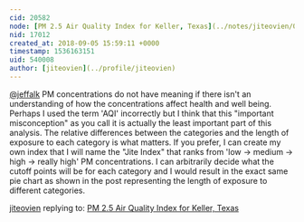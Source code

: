 ```yaml
---
cid: 20582
node: [PM 2.5 Air Quality Index for Keller, Texas](../notes/jiteovien/08-28-2018/pm-2-5-air-quality-index-for-keller-texas)
nid: 17012
created_at: 2018-09-05 15:59:11 +0000
timestamp: 1536163151
uid: 540008
author: [jiteovien](../profile/jiteovien)
---
```


[@jeffalk](/profile/jeffalk) PM concentrations do not have meaning if there isn't an understanding of how the concentrations affect health and well being. Perhaps I used the term 'AQI' incorrectly but I think that this "important misconception" as you call it is actually the least important part of this analysis. The relative differences between the categories and the length of exposure to each category is what matters. If you prefer, I can create my own index that I will name the "Jite Index" that ranks from 'low -> medium -> high -> really high' PM concentrations. I can arbitrarily decide what the cutoff points will be for each category and I would result in the exact same pie chart as shown in the post representing the length of exposure to different categories.  

[jiteovien](../profile/jiteovien) replying to: [PM 2.5 Air Quality Index for Keller, Texas](../notes/jiteovien/08-28-2018/pm-2-5-air-quality-index-for-keller-texas)

